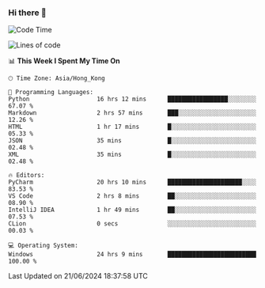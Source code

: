### Hi there 👋

<!--
**RoiexLee/RoiexLee** is a ✨ _special_ ✨ repository because its `README.md` (this file) appears on your GitHub profile.

Here are some ideas to get you started:

- 🔭 I’m currently working on ...
- 🌱 I’m currently learning ...
- 👯 I’m looking to collaborate on ...
- 🤔 I’m looking for help with ...
- 💬 Ask me about ...
- 📫 How to reach me: ...
- 😄 Pronouns: ...
- ⚡ Fun fact: ...
-->

<!--START_SECTION:waka-->
![Code Time](http://img.shields.io/badge/Code%20Time-603%20hrs%2049%20mins-blue)

![Lines of code](https://img.shields.io/badge/From%20Hello%20World%20I%27ve%20Written-38.4%20thousand%20lines%20of%20code-blue)

📊 **This Week I Spent My Time On** 

```text
🕑︎ Time Zone: Asia/Hong_Kong

💬 Programming Languages: 
Python                   16 hrs 12 mins      █████████████████░░░░░░░░   67.07 % 
Markdown                 2 hrs 57 mins       ███░░░░░░░░░░░░░░░░░░░░░░   12.26 % 
HTML                     1 hr 17 mins        █░░░░░░░░░░░░░░░░░░░░░░░░   05.33 % 
JSON                     35 mins             █░░░░░░░░░░░░░░░░░░░░░░░░   02.48 % 
XML                      35 mins             █░░░░░░░░░░░░░░░░░░░░░░░░   02.48 % 

🔥 Editors: 
PyCharm                  20 hrs 10 mins      █████████████████████░░░░   83.53 % 
VS Code                  2 hrs 8 mins        ██░░░░░░░░░░░░░░░░░░░░░░░   08.90 % 
IntelliJ IDEA            1 hr 49 mins        ██░░░░░░░░░░░░░░░░░░░░░░░   07.53 % 
CLion                    0 secs              ░░░░░░░░░░░░░░░░░░░░░░░░░   00.03 % 

💻 Operating System: 
Windows                  24 hrs 9 mins       █████████████████████████   100.00 % 
```


 Last Updated on 21/06/2024 18:37:58 UTC
<!--END_SECTION:waka-->
